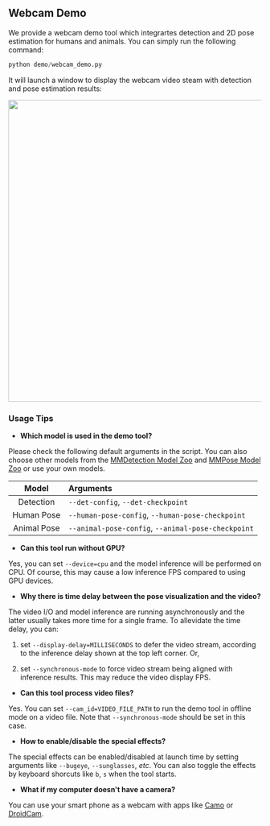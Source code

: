 ## Webcam Demo

We provide a webcam demo tool which integrartes detection and 2D pose estimation for humans and animals. You can simply run the following command:

```python
python demo/webcam_demo.py
```

It will launch a window to display the webcam video steam with detection and pose estimation results:

<div align="center">
    <img src="https://user-images.githubusercontent.com/15977946/124059525-ce20c580-da5d-11eb-8e4a-2d96cd31fe9f.gif" width="600px" alt><br>
</div>

### Usage Tips

- **Which model is used in the demo tool?**

Please check the following default arguments in the script. You can also choose other models from the [MMDetection Model Zoo](https://github.com/open-mmlab/mmdetection/blob/master/docs/model_zoo.md) and [MMPose Model Zoo](https://mmpose.readthedocs.io/en/latest/modelzoo.html#) or use your own models.

| Model | Arguments |
| :--: | :--  |
| Detection | `--det-config`, `--det-checkpoint` |
| Human Pose | `--human-pose-config`, `--human-pose-checkpoint` |
| Animal Pose | `--animal-pose-config`, `--animal-pose-checkpoint` |

- **Can this tool run without GPU?**

Yes, you can set `--device=cpu` and the model inference will be performed on CPU. Of course, this may cause a low inference FPS compared to using GPU devices.

- **Why there is time delay between the pose visualization and the video?**

The video I/O and model inference are running asynchronously and the latter usually takes more time for a single frame. To allevidate the time delay, you can:

1. set `--display-delay=MILLISECONDS` to defer the video stream, according to the inference delay shown at the top left corner. Or,

2. set `--synchronous-mode` to force video stream being aligned with inference results. This may reduce the video display FPS.

- **Can this tool process video files?**

Yes. You can set `--cam_id=VIDEO_FILE_PATH` to run the demo tool in offline mode on a video file. Note that `--synchronous-mode` should be set in this case.

- **How to enable/disable the special effects?**

The special effects can be enabled/disabled at launch time by setting arguments like `--bugeye`, `--sunglasses`, *etc*. You can also toggle the effects by keyboard shorcuts like `b`, `s` when the tool starts.

- **What if my computer doesn't have a camera?**

You can use your smart phone as a webcam with apps like [Camo](https://reincubate.com/camo/) or [DroidCam](https://www.dev47apps.com/).

